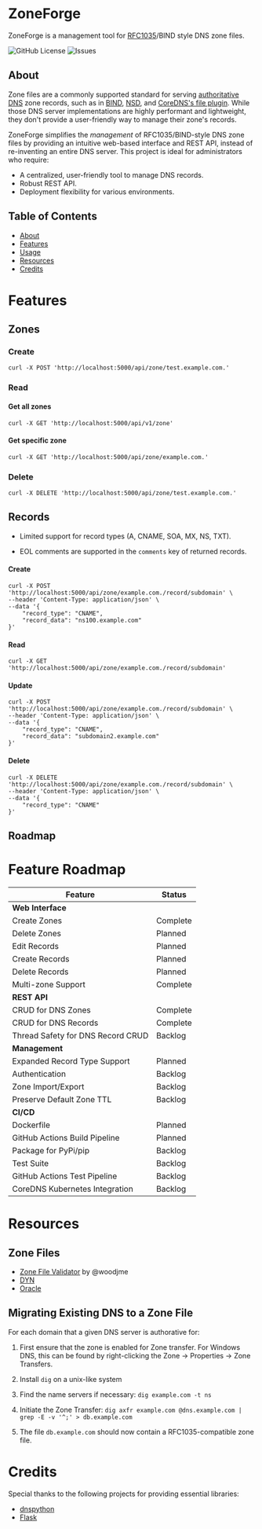 # ZoneForge

ZoneForge is a management tool for [RFC1035](https://rfc-annotations.research.icann.org/rfc1035.html)/BIND style DNS zone files. 

![GitHub License](https://img.shields.io/github/license/holysoles/zoneforge)
![Issues](https://img.shields.io/github/issues/holysoles/zoneforge)

## About

Zone files are a commonly supported standard for serving [authoritative DNS](https://en.wikipedia.org/wiki/Name_server#Authoritative_name_server) zone records, such as in [BIND](https://www.isc.org/bind/), [NSD](https://github.com/NLnetLabs/nsd), and [CoreDNS's file plugin](https://coredns.io/plugins/file/). While those DNS server implementations are highly performant and lightweight, they don't provide a user-friendly way to manage their zone's records.

ZoneForge simplifies the *management* of RFC1035/BIND-style DNS zone files by providing an intuitive web-based interface and REST API, instead of re-inventing an entire DNS server. This project is ideal for administrators who require:
- A centralized, user-friendly tool to manage DNS records.
- Robust REST API.
- Deployment flexibility for various environments.

## Table of Contents
- [About](#About)
- [Features](#Features)
- [Usage](#Usage)
- [Resources](#Resources)
- [Credits](#Credits)

# Features

## Zones

### Create

```shell
curl -X POST 'http://localhost:5000/api/zone/test.example.com.'
```

### Read

#### Get all zones
```shell
curl -X GET 'http://localhost:5000/api/v1/zone'
```

#### Get specific zone
```shell
curl -X GET 'http://localhost:5000/api/zone/example.com.'
```

### Delete

```shell
curl -X DELETE 'http://localhost:5000/api/zone/test.example.com.'
```

## Records

- Limited support for record types (A, CNAME, SOA, MX, NS, TXT).

- EOL comments are supported in the `comments` key of returned records.


#### Create

```shell
curl -X POST 'http://localhost:5000/api/zone/example.com./record/subdomain' \
--header 'Content-Type: application/json' \
--data '{
    "record_type": "CNAME",
    "record_data": "ns100.example.com"
}'
```

#### Read

```shell
curl -X GET 'http://localhost:5000/api/zone/example.com./record/subdomain'
```

#### Update

```shell
curl -X POST 'http://localhost:5000/api/zone/example.com./record/subdomain' \
--header 'Content-Type: application/json' \
--data '{
    "record_type": "CNAME",
    "record_data": "subdomain2.example.com"
}'
```

#### Delete

```shell
curl -X DELETE 'http://localhost:5000/api/zone/example.com./record/subdomain' \
--header 'Content-Type: application/json' \
--data '{
    "record_type": "CNAME"
}'
```

## Roadmap

# Feature Roadmap

| **Feature**                             | **Status**         |
|-----------------------------------------|--------------------|
| **Web Interface**                       |                    |
|  Create Zones                          | Complete          |
|  Delete Zones                          | Planned           |
|  Edit Records                          | Planned           |
|  Create Records                        | Planned           |
|  Delete Records                        | Planned           |
|  Multi-zone Support                    | Complete          |
| **REST API**                            |                    |
|  CRUD for DNS Zones                    | Complete          |
|  CRUD for DNS Records                  | Complete          |
|  Thread Safety for DNS Record CRUD     | Backlog           |
| **Management**                          |                    |
|  Expanded Record Type Support          | Planned           |
|  Authentication                        | Backlog           |
|  Zone Import/Export                    | Backlog           |
|  Preserve Default Zone TTL             | Backlog           |
| **CI/CD**                               |                    |
|  Dockerfile                            | Planned           |
|  GitHub Actions Build Pipeline         | Planned           |
|  Package for PyPi/pip                  | Backlog           |
|  Test Suite                            | Backlog           |
|  GitHub Actions Test Pipeline          | Backlog           |
|  CoreDNS Kubernetes Integration        | Backlog           |



# Resources

## Zone Files

- [Zone File Validator](https://checkzone.dev/) by @woodjme
- [DYN](https://help.dyn.com/how-to-format-a-zone-file/)
- [Oracle](https://docs.oracle.com/en-us/iaas/Content/DNS/Reference/formattingzonefile.htm)

## Migrating Existing DNS to a Zone File

For each domain that a given DNS server is authorative for:

1. First ensure that the zone is enabled for Zone transfer. For Windows DNS, this can be found by right-clicking the Zone -> Properties -> Zone Transfers.

2. Install `dig` on a unix-like system

3. Find the name servers if necessary: `dig example.com -t ns`

4. Initiate the Zone Transfer: `dig axfr example.com @dns.example.com | grep -E -v '^;' > db.example.com`

5. The file `db.example.com` should now contain a RFC1035-compatible zone file.


# Credits

Special thanks to the following projects for providing essential libraries:
- [dnspython](https://github.com/rthalley/dnspython)
- [Flask](https://github.com/pallets/flask)